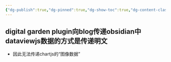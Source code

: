 ```yaml
---
{"dg-publish":true,"dg-pinned":true,"dg-show-toc":true,"dg-content-classes":true,"dg-note-icon":true,"tags":["dg-publish"],"sticker":"emoji//1f469-200d-1f4bb","permalink":"/审核/digital garden相关/digital garden plugin相关/","pinned":true,"contentClasses":"","dgShowToc":true,"dgPassFrontmatter":true,"noteIcon":true,"created":"2024-10-11T10:12:49.141+08:00","updated":"2024-10-11T10:16:37.986+08:00"}
---
```



digital garden plugin向blog传递obsidian中dataviewjs数据的方式是传递明文
---
- 因此无法传递chartjs的“图像数据”

